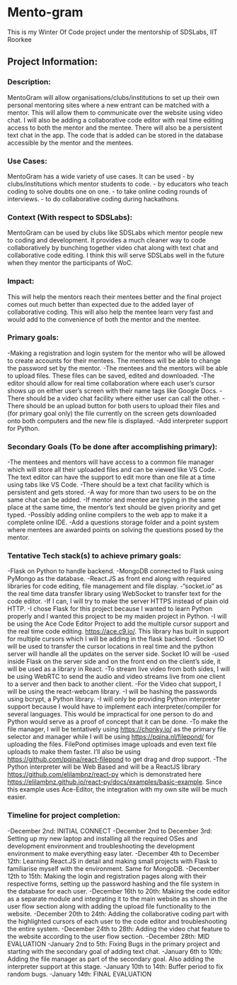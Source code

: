 <h1>Mento-gram</h1>
This is my Winter Of Code project under the mentorship of SDSLabs, IIT Roorkee

<h2>Project Information:</h2>

<h3>Description:</h3>
MentoGram will allow organisations/clubs/institutions to set up their own personal mentoring sites where a new entrant can be matched with a mentor. This will allow them to communicate over the website using video chat. I will also be adding a collaborative code editor with real time editing access to both the mentor and the mentee. There will also be a persistent text chat in the app. The code that is added can be stored in the database accessible by the mentor and the mentees.

<h3>Use Cases:</h3>
MentoGram has a wide variety of use cases.
It can be used 
- by clubs/institutions which mentor students to code. 
- by educators who teach coding to solve doubts one on one.
- to take online coding rounds of interviews.
- to do collaborative coding during hackathons.

<h3>Context (With respect to SDSLabs):</h3>
MentoGram can be used by clubs like SDSLabs which mentor people new to coding and development. It provides a much cleaner way to code collaboratively by bunching together video chat along with text chat and collaborative code editing. I think this will serve SDSLabs well in the future when they mentor the participants of WoC.

### Impact:
This will help the mentors reach their mentees better and the final project comes out much better than expected due to the added layer of collaborative coding. This will also help the mentee learn very fast and would add to the convenience of both the mentor and the mentee.

### Primary goals:
-Making a registration and login system for the mentor who will be allowed to create accounts for their mentees. The mentees will be able to change the password set by the mentor.
-The mentees and the mentors will be able to upload files. These files can be saved, edited and downloaded.
-The editor should allow for real time collaboration where each user’s cursor shows up on either user’s screen with their name tags like Google Docs.
-There should be a video chat facility where either user can call the other.
-There should be an upload button for both users to upload their files and (for primary goal only) the file currently on the screen gets downloaded onto both computers and the new file is displayed. 
-Add interpreter support for Python.

### Secondary Goals (To be done after accomplishing primary):
-The mentees and mentors will have access to a common file manager which will store all their uploaded files and can be viewed like VS Code.
-The text editor can have the support to edit more than one file at a time using tabs like VS Code.
-There should be a text chat facility which is persistent and gets stored.
-A way for more than two users to be on the same chat can be added. 
-If mentor and mentee are typing in the same place at the same time, the mentor’s text should be given priority and get typed.
-Possibly adding online compilers to the web app to make it a complete online IDE.
-Add a questions storage folder and a point system where mentees are awarded points on solving the questions posed by the mentor.


### Tentative Tech stack(s) to achieve primary goals:
-Flask on Python to handle backend.
-MongoDB connected to Flask using PyMongo as the database.
-React.JS as front end along with required libraries for code editing, file management and file display.
-“socket.io” as the real time data transfer library using WebSocket to transfer text for the code editor.
-If I can, I will try to make the server HTTPS instead of plain old HTTP.
-I chose Flask for this project because I wanted to learn Python properly and I wanted this project to be my maiden project in Python.
-I will be using the Ace Code Editor Project to add the multiple cursor support and the real time code editing. https://ace.c9.io/. This library has built in support for multiple cursors which I will be adding in the flask backend.
-Socket IO will be used to transfer the cursor locations in real time and the python server will handle all the updates on the server side. Socket IO will be -used inside Flask on the server side and on the front end on the client’s side, it will be used as a library in React.
-To stream live video from both sides, I will be using WebRTC to send the audio and video streams live from one client to a server and then back to another client.
-For the Video chat support, I will be using the react-webcam library.
-I will be hashing the passwords using bcrypt, a Python library.
-I will only be providing Python interpreter support because I would have to implement each interpreter/compiler for several languages. This would be impractical for one person to do and Python would serve as a proof of concept that it can be done.
-To make the file manager, I will be tentatively using https://chonky.io/ as the primary file selector and manager while I will be using https://pqina.nl/filepond/ for uploading the files. FilePond optimises image uploads and even text file uploads to make them faster. I’ll also be using https://github.com/pqina/react-filepond to get drag and drop support.
-The Python interpreter will be Web Based and will be a ReactJS library https://github.com/elilambnz/react-py which is demonstrated here https://elilambnz.github.io/react-py/docs/examples/basic-example. Since this example uses Ace-Editor, the integration with my own site will be much easier. 


### Timeline for project completion:

-December 2nd: INITIAL CONNECT
-December 2nd to December 3rd: Setting up my new laptop and installing all the required OSes and development environment and troubleshooting the development environment to make everything easy later.
-December 4th to December 12th: Learning React.JS in detail and making small projects with Flask to familiarise myself with the environment. Same for MongoDB.
-December 12th to 15th: Making the login and registration pages along with their respective forms, setting up the password hashing and the file system in the database for each user.
-December 16th to 20th: Making the code editor as a separate module and integrating it to the main website as shown in the user flow section along with adding the upload file functionality to the website.
-December 20th to 24th: Adding the collaborative coding part with the highlighted cursors of each user to the code editor and troubleshooting the entire system.
-December 24th to 28th: Adding the video chat feature to the website according to the user flow section. 
-December 28th: MID EVALUATION
-January 2nd to 5th: Fixing Bugs in the primary project and starting with the secondary goal of adding text chat.
-January 6th to 10th: Adding the file manager as part of the secondary goal. Also adding the interpreter support at this stage.
-January 10th to 14th: Buffer period to fix random bugs.
-January 14th: FINAL EVALUATION
